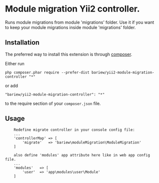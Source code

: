 
Module migration Yii2 controller.
===================
Runs module migrations from module 'migrations' folder.
Use it if you want to keep your module migrations inside module 'migrations' folder.

Installation
------------

The preferred way to install this extension is through [composer](http://getcomposer.org/download/).

Either run

```
php composer.phar require --prefer-dist bariew/yii2-module-migration-controller "*"
```

or add

```
"bariew/yii2-module-migration-controller": "*"
```

to the require section of your `composer.json` file.


Usage
-----
```
    Redefine migrate controller in your console config file:
    ...
    'controllerMap' => [
        'migrate'   => 'bariew\moduleMigration\ModuleMigration'
    ]

    also define 'modules' app attribute here like in web app config file.
    ...
    'modules'   => [
        'user'  => 'app\modules\user\Module'
    ]
```